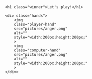 <div class="game">

                <h1 class="winner">Let's play!</h1>

                <div class="hands">
                    <img 
                    class="player-hand"
                    src="pictures/anger.png" 
                    alt="" 
                    style="width:200px;height:200px;"
                    >
                    <img 
                    class="computer-hand"
                    src="pictures/anger.png" 
                    alt=""
                    style="width:200px;height:200px;"
                    >
                </div>
